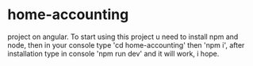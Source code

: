 # home-accounting
project on  angular.
To start using this project u need to install npm and node, then in your console type 'cd home-accounting' then 'npm i', after installation type in console
'npm run dev' and it will work, i hope.

